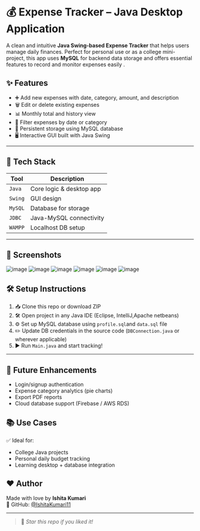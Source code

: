 # 💰 Expense Tracker – Java Desktop Application

A clean and intuitive **Java Swing-based Expense Tracker** that helps users manage daily finances. Perfect for personal use or as a college mini-project, this app uses **MySQL** for backend data storage and offers essential features to record and monitor expenses easily .

## ✨ Features

- ➕ Add new expenses with date, category, amount, and description
- 🗑️ Edit or delete existing expenses
- 📊 Monthly total and history view
- 📂 Filter expenses by date or category
- 💾 Persistent storage using MySQL database
- 🖥️ Interactive GUI built with Java Swing

---

## 🧰 Tech Stack

| Tool         | Description               |
|--------------|---------------------------|
| `Java`       | Core logic & desktop app  |
| `Swing`      | GUI design                |
| `MySQL`      | Database for storage      |
| `JDBC`       | Java-MySQL connectivity   |
| `WAMPP`      | Localhost DB setup        |

---

## 📸 Screenshots  
![image](https://github.com/user-attachments/assets/174c455a-ad8e-4d24-85d2-9fa21f735e3b)
![image](https://github.com/user-attachments/assets/910f2a65-a16b-4d12-8f32-508230b4a5ed)
![image](https://github.com/user-attachments/assets/8d9f6028-6b34-429f-84b9-ba9b1b94c636)
![image](https://github.com/user-attachments/assets/521fe6ea-999b-45b2-88ef-5b8c6ed5cab7)
![image](https://github.com/user-attachments/assets/c6983e81-e048-4407-bc36-22c9bcd5c680)
![image](https://github.com/user-attachments/assets/8155c076-0f99-447d-b6cb-4d0a5ef3be70)


## 🛠️ Setup Instructions

1. 📥 Clone this repo or download ZIP  
2. 🛠️ Open project in any Java IDE (Eclipse, IntelliJ,Apache netbeans)
3. ⚙️ Set up MySQL database using `profile.sql`and `data.sql` file  
4. ✏️ Update DB credentials in the source code (`DBConnection.java` or wherever applicable)  
5. ▶️ Run `Main.java` and start tracking!

---

## 🚀 Future Enhancements

- Login/signup authentication
- Expense category analytics (pie charts)
- Export PDF reports
- Cloud database support (Firebase / AWS RDS)

## 📚 Use Cases

✅ Ideal for:
- College Java projects  
- Personal daily budget tracking  
- Learning desktop + database integration

## ❤️ Author

Made with love by **Ishita Kumari**  
🔗 GitHub: [@IshitaKumari11](https://github.com/IshitaKumari11)

---

> 🌟 *Star this repo if you liked it!*  
